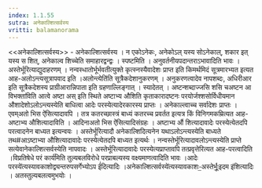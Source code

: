 ```yaml
---
index: 1.1.55
sutra: अनेकाल्शित्सर्वस्य
vritti: balamanorama
---
```


<<अनेकाल्शित्सर्वस्य>> - अनेकाल्शित्सर्वस्य । न एकोऽनेकः, अनेकोऽल् यस्य सोऽनेकाल्, शकार इत् यस्य स शित्, अनेकाल्व शिच्चेति समाहारद्वन्द्वः । स्पष्टमिति । अनुवर्तनीयपदान्तराऽभावादिति भावः । अस्तेर्भूरित्याद्युदाहरणम् । नन्वस्धातोर्भूर्भवतीत्युक्ते कृत्स्नस्यैवादेशः प्राप्त इति किमर्थमिदं सूत्रमारभ्यत इत्यत आह-अलोऽन्त्यसूत्रापवाद इति ।अलोन्त्येति॑ति सूत्रैकदेशानुकरणम् । अनुकरणत्वादेव नापशब्दः, अधिरीआर इति सूत्रैकदेशस्य प्राग्रीआरान्निपाता इति ग्रहणाल्लिङ्गात् । स्यादेतत् । अष्टन्शब्दाज्जसि शसि चअष्टन आ विभक्ता॑विति आत्वे अष्टा अस् इति स्थिते अष्टाभ्य औशिति कृताकारादष्टनः परयोर्जश्शसोर्विधीयमान औशादेशोऽलोऽन्त्यस्येति बाधित्वा आदेः परस्येत्यादेरकारस्य प्राप्तः । अनेकाल्त्वाच्च सर्वादेशः प्राप्तः । एवम्अतो भिस ऐ॑सित्यादावपि । तत्र कतरच्छास्त्रं बाध्यं कतरच्च प्रवर्तत इत्यत्र किं विनिगमकम्रित्यत आह-अष्टाभ्य औशित्यादाविति । आदिनाअतो भिस ऐ॑सित्यादिसंग्रहः । अष्टाभ्य औ॑ शित्यादावादेः परस्येत्येतदपि परत्वादनेन बाध्यत इत्यन्वयः । अस्तेर्भूरित्यादौ अनेकाल्शिदित्यनेन यथाऽलोऽन्त्यस्येति बाध्यते तथ#आऽष्टाभ्या औशित्यादावादेः परस्येत्येतदपि बाध्यत इत्यर्थः । नन्वस्तेर्भूरित्यादावलोऽन्त्यस्येति प्राप्ते सत्येवानेकाल्शित्सर्वस्येति नापवादः । अस्तेर्भूरित्यादावादेः परस्येत्यप्राप्तावपि तत्प्रवृत्तेरित्यत आह-परत्वादिति ।विप्रतिषेधे परं कार्य॑मिति तुल्यबलविरोधे परप्राबल्यस्य वक्ष्यमाणत्वादिति भावः ।आदेः परस्ये॑त्यस्यावकाशोद्व्यन्तरुपसर्गेभ्योऽप ई॑दित्यादिः ।अनेकाल्शित्सर्वस्ये॑त्यस्यावकाशः-॒अस्तेर्भूः॒॑इदम इ॑शित्यादिः । अतस्तुल्यबलत्वमुभयोः ।